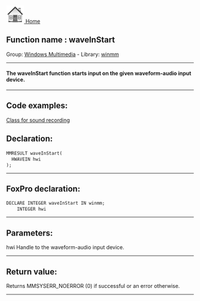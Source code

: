 [<img src="../../images/home.png"> Home ](https://github.com/VFPX/Win32API)  

## Function name : waveInStart
Group: [Windows Multimedia](../../functions_group.md#Windows_Multimedia)  -  Library: [winmm](../../Libraries.md#winmm)  
***  


#### The waveInStart function starts input on the given waveform-audio input device.
***  


## Code examples:
[Class for sound recording](../../samples/sample_420.md)  

## Declaration:
```foxpro  
MMRESULT waveInStart(
  HWAVEIN hwi
);  
```  
***  


## FoxPro declaration:
```foxpro  
DECLARE INTEGER waveInStart IN winmm;
	INTEGER hwi  
```  
***  


## Parameters:
hwi
Handle to the waveform-audio input device.
  
***  


## Return value:
Returns MMSYSERR_NOERROR (0)  if successful or an error otherwise.  
***  

